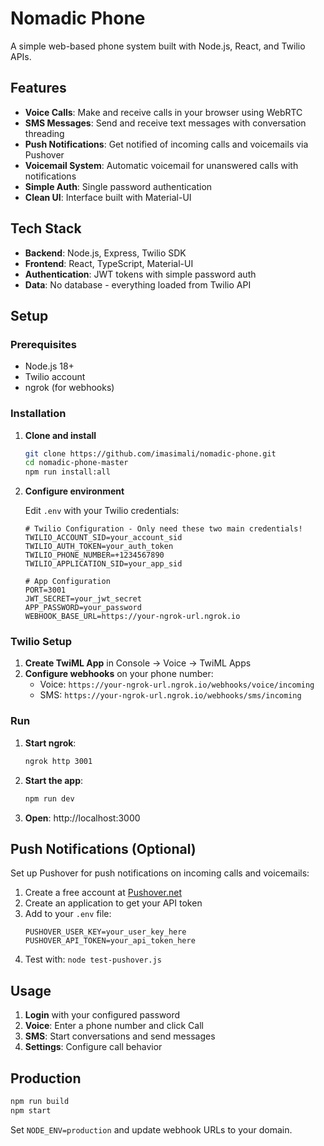 # Nomadic Phone

A simple web-based phone system built with Node.js, React, and Twilio APIs.

## Features

- **Voice Calls**: Make and receive calls in your browser using WebRTC
- **SMS Messages**: Send and receive text messages with conversation threading
- **Push Notifications**: Get notified of incoming calls and voicemails via Pushover
- **Voicemail System**: Automatic voicemail for unanswered calls with notifications
- **Simple Auth**: Single password authentication
- **Clean UI**: Interface built with Material-UI

## Tech Stack

- **Backend**: Node.js, Express, Twilio SDK
- **Frontend**: React, TypeScript, Material-UI
- **Authentication**: JWT tokens with simple password auth
- **Data**: No database - everything loaded from Twilio API

## Setup

### Prerequisites

- Node.js 18+
- Twilio account
- ngrok (for webhooks)

### Installation

1. **Clone and install**

   ```bash
   git clone https://github.com/imasimali/nomadic-phone.git
   cd nomadic-phone-master
   npm run install:all
   ```

2. **Configure environment**

   Edit `.env` with your Twilio credentials:

   ```env
   # Twilio Configuration - Only need these two main credentials!
   TWILIO_ACCOUNT_SID=your_account_sid
   TWILIO_AUTH_TOKEN=your_auth_token
   TWILIO_PHONE_NUMBER=+1234567890
   TWILIO_APPLICATION_SID=your_app_sid

   # App Configuration
   PORT=3001
   JWT_SECRET=your_jwt_secret
   APP_PASSWORD=your_password
   WEBHOOK_BASE_URL=https://your-ngrok-url.ngrok.io
   ```

### Twilio Setup

1. **Create TwiML App** in Console → Voice → TwiML Apps
2. **Configure webhooks** on your phone number:
   - Voice: `https://your-ngrok-url.ngrok.io/webhooks/voice/incoming`
   - SMS: `https://your-ngrok-url.ngrok.io/webhooks/sms/incoming`

### Run

1. **Start ngrok**:

   ```bash
   ngrok http 3001
   ```

2. **Start the app**:

   ```bash
   npm run dev
   ```

3. **Open**: http://localhost:3000

## Push Notifications (Optional)

Set up Pushover for push notifications on incoming calls and voicemails:

1. Create a free account at [Pushover.net](https://pushover.net/)
2. Create an application to get your API token
3. Add to your `.env` file:
   ```env
   PUSHOVER_USER_KEY=your_user_key_here
   PUSHOVER_API_TOKEN=your_api_token_here
   ```
4. Test with: `node test-pushover.js`

## Usage

1. **Login** with your configured password
2. **Voice**: Enter a phone number and click Call
3. **SMS**: Start conversations and send messages
4. **Settings**: Configure call behavior

## Production

```bash
npm run build
npm start
```

Set `NODE_ENV=production` and update webhook URLs to your domain.
